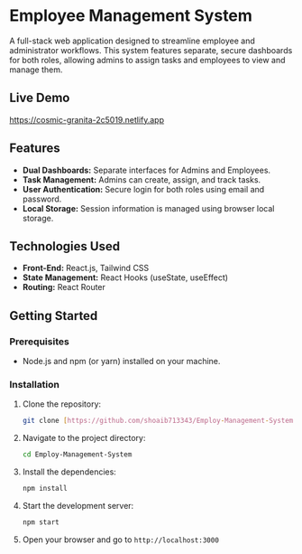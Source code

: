 # Employee Management System

A full-stack web application designed to streamline employee and administrator workflows. This system features separate, secure dashboards for both roles, allowing admins to assign tasks and employees to view and manage them.

## Live Demo
https://cosmic-granita-2c5019.netlify.app

## Features
-   **Dual Dashboards:** Separate interfaces for Admins and Employees.
-   **Task Management:** Admins can create, assign, and track tasks.
-   **User Authentication:** Secure login for both roles using email and password.
-   **Local Storage:** Session information is managed using browser local storage.

## Technologies Used
-   **Front-End:** React.js, Tailwind CSS
-   **State Management:** React Hooks (useState, useEffect)
-   **Routing:** React Router

## Getting Started

### Prerequisites
-   Node.js and npm (or yarn) installed on your machine.

### Installation
1.  Clone the repository:
    ```sh
    git clone [https://github.com/shoaib713343/Employ-Management-System.git](https://github.com/shoaib713343/Employ-Management-System.git)
    ```
2.  Navigate to the project directory:
    ```sh
    cd Employ-Management-System
    ```
3.  Install the dependencies:
    ```sh
    npm install
    ```
4.  Start the development server:
    ```sh
    npm start
    ```
5.  Open your browser and go to `http://localhost:3000`
